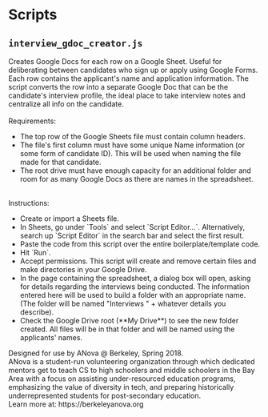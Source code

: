 # Scripts

## `interview_gdoc_creator.js`
Creates Google Docs for each row on a Google Sheet. Useful for deliberating between candidates who sign up or apply using Google Forms. Each row contains the applicant's name and application information. The script converts the row into a separate Google Doc that can be the candidate's interview profile, the ideal place to take interview notes and centralize all info on the candidate. <br /> <br />
Requirements:
<ul>
  <li> The top row of the Google Sheets file must contain column headers. </li>
  <li> The file's first column must have some unique Name information (or some form of candidate ID). This will be used when naming the file made for that candidate. </li>
  <li> The root drive must have enough capacity for an additional folder and room for as many Google Docs as there are names in the spreadsheet.
</ul>
<br />
Instructions: 
<ul>
  <li> Create or import a Sheets file. </li>
  <li> In Sheets, go under `Tools` and select `Script Editor...`. Alternatively, search up `Script Editor` in the search bar and select the first result. </li>
  <li> Paste the code from this script over the entire boilerplate/template code. </li>
  <li> Hit `Run`.</li>
  <li> Accept permissions. This script will create and remove certain files and make directories in your Google Drive. </li>
  <li> In the page containing the spreadsheet, a dialog box will open, asking for details regarding the interviews being conducted. The  information entered here will be used to build a folder with an appropriate name. (The folder will be named "Interviews " + whatever details you describe). </li>
  <li> Check the Google Drive root (**My Drive**) to see the new folder created. All files will be in that folder and will be named using the applicants' names. </li>
</ul>
Designed for use by ANova @ Berkeley, Spring 2018. <br /> 
ANova is a student-run volunteering organization through which dedicated mentors get to teach CS to high schoolers and middle schoolers in the Bay Area with a focus on assisting under-resourced education programs, emphasizing the value of diversity in tech, and preparing historically underrepresented students for post-secondary education. <br />
Learn more at: https://berkeleyanova.org
